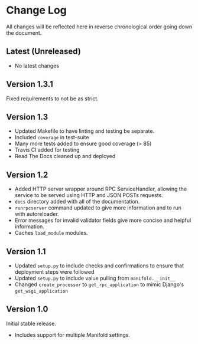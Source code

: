 # Change Log

All changes will be reflected here in reverse chronological order going down the document.

## Latest (Unreleased)

* No latest changes

## Version 1.3.1

Fixed requirements to not be as strict.

## Version 1.3

* Updated Makefile to have linting and testing be separate.
* Included `coverage` in test-suite
* Many more tests added to ensure good coverage (> 85)
* Travis CI added for testing
* Read The Docs cleaned up and deployed

## Version 1.2

* Added HTTP server wrapper around RPC ServiceHandler, allowing the service to be served using HTTP and JSON POSTs requests.
* `docs` directory added with all of the documentation.
* `runrpcserver` command updated to give more information and to run with autoreloader.
* Error messages for invalid validator fields give more concise and helpful information.
* Caches `load_module` modules.

## Version 1.1

* Updated `setup.py` to include checks and confirmations to ensure that deployment steps were followed
* Updated `setup.py` to include value pulling from `manifold.__init__`
* Changed `create_processor` to `get_rpc_application` to mimic Django's `get_wsgi_application`


## Version 1.0

Initial stable release.

* Includes support for multiple Manifold settings.
